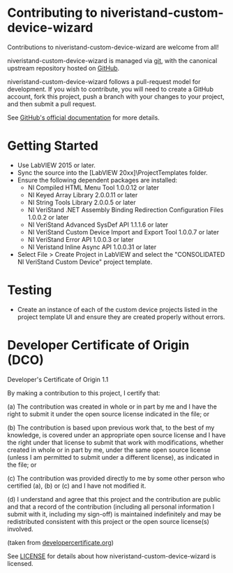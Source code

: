 # Contributing to niveristand-custom-device-wizard

Contributions to niveristand-custom-device-wizard are welcome from all!

niveristand-custom-device-wizard is managed via [git](https://git-scm.com), with the canonical upstream
repository hosted on [GitHub](https://github.com/ni/niveristand-custom-device-wizard/).

niveristand-custom-device-wizard follows a pull-request model for development.  If you wish to
contribute, you will need to create a GitHub account, fork this project, push a
branch with your changes to your project, and then submit a pull request.

See [GitHub's official documentation](https://help.github.com/articles/using-pull-requests/) for more details.

# Getting Started

- Use LabVIEW 2015 or later.
- Sync the source into the [LabVIEW 20xx]\ProjectTemplates folder.
- Ensure the following dependent packages are installed:
	- NI Compiled HTML Menu Tool 1.0.0.12 or later
	- NI Keyed Array Library 2.0.0.11 or later
	- NI String Tools Library 2.0.0.5 or later
	- NI VeriStand .NET Assembly Binding Redirection Configuration Files 1.0.0.2 or later
	- NI VeriStand Advanced SysDef API 1.1.1.6 or later
	- NI VeriStand Custom Device Import and Export Tool 1.0.0.7 or later
	- NI VeriStand Error API 1.0.0.3 or later
	- NI Veristand Inline Async API 1.0.0.31 or later
- Select File > Create Project in LabVIEW and select the "CONSOLIDATED NI VeriStand Custom Device" project template.


# Testing

- Create an instance of each of the custom device projects listed in the project template UI and ensure they are created properly without errors.

# Developer Certificate of Origin (DCO)

   Developer's Certificate of Origin 1.1

   By making a contribution to this project, I certify that:

   (a) The contribution was created in whole or in part by me and I
       have the right to submit it under the open source license
       indicated in the file; or

   (b) The contribution is based upon previous work that, to the best
       of my knowledge, is covered under an appropriate open source
       license and I have the right under that license to submit that
       work with modifications, whether created in whole or in part
       by me, under the same open source license (unless I am
       permitted to submit under a different license), as indicated
       in the file; or

   (c) The contribution was provided directly to me by some other
       person who certified (a), (b) or (c) and I have not modified
       it.

   (d) I understand and agree that this project and the contribution
       are public and that a record of the contribution (including all
       personal information I submit with it, including my sign-off) is
       maintained indefinitely and may be redistributed consistent with
       this project or the open source license(s) involved.

(taken from [developercertificate.org](https://developercertificate.org/))

See [LICENSE](https://github.com/ni/niveristand-custom-device-wizard/blob/master/LICENSE)
for details about how niveristand-custom-device-wizard is licensed.
